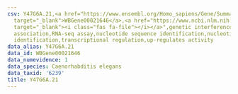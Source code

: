 ```yaml
---
csv: Y47G6A.21,<a href="https://www.ensembl.org/Homo_sapiens/Gene/Summary?db=core;g=WBGene00021646"
  target="_blank">WBGene00021646</a>,<a href="https://www.ncbi.nlm.nih.gov/pubmed/27496166"
  target="_blank"><i class="fas fa-file"></i></a>",genetic interference,functional
  association,RNA-seq assay,nucleotide sequence identification,nucleotide sequence
  identification,transcriptional regulation,up-regulates activity
data_alias: Y47G6A.21
data_id: WBGene00021646
data_numevidence: 1
data_species: Caenorhabditis elegans
data_taxid: '6239'
title: Y47G6A.21
---
```

